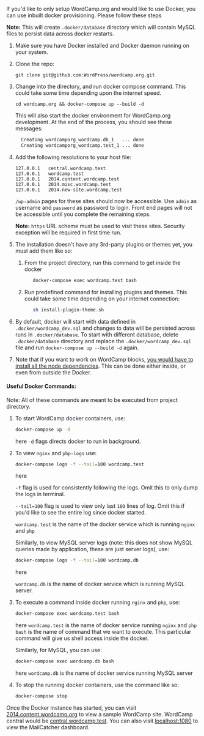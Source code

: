 If you'd like to only setup WordCamp.org and would like to use Docker, you can use inbuilt docker provisioning. Please follow these steps

**Note:** This will create `.docker/database` directory which will contain MySQL files to persist data across docker restarts.

1. Make sure you have Docker installed and Docker daemon running on your system.

1. Clone the repo: 
    ```
    git clone git@github.com:WordPress/wordcamp.org.git
    ```

1. Change into the directory, and run docker compose command. This could take some time depending upon the internet speed.
    ```
    cd wordcamp.org && docker-compose up --build -d
    ```
     This will also start the docker environment for WordCamp.org development. At the end of the process, you should see these messages:
     ```bash
       Creating wordcamporg_wordcamp.db_1   ... done
       Creating wordcamporg_wordcamp.test_1 ... done
    ```

1. Add the following resolutions to your host file:
    ```
    127.0.0.1	central.wordcamp.test
    127.0.0.1	wordcamp.test
    127.0.0.1	2014.content.wordcamp.test
    127.0.0.1	2014.misc.wordcamp.test
    127.0.0.1	2014.new-site.wordcamp.test
    ```
    
    `/wp-admin` pages for these sites should now be accessible. Use `admin` as username and `password` as password to login. Front end pages will not be accessible until you complete the remaining steps.
    
    **Note:** `https` URL scheme must be used to visit these sites. Security exception will be required in first time run.
    
1. The installation doesn't have any 3rd-party plugins or themes yet, you must add them like so:

    1. From the project directory, run this command to get inside the docker
        ```bash
           docker-compose exec wordcamp.test bash
        ```
    
    1. Run predefined command for installing plugins and themes. This could take some time depending on your internet connection:
        ```bash
           sh install-plugin-theme.sh
        ```

1. By default, docker will start with data defined in `.docker/wordcamp_dev.sql` and changes to data will be persisted across runs in `.docker/database`. To start with different database, delete `.docker/database` directory and replace the `.docker/wordcamp_dev.sql` file and run `docker-compose up --build -d` again.

1. Note that if you want to work on WordCamp blocks, [you would have to install all the node dependencies](../public_html/wp-content/mu-plugins/blocks/readme.md). This can be done either inside, or even from outside the Docker.

#### Useful Docker Commands:

Note: All of these commands are meant to be executed from project directory.

1. To start WordCamp docker containers, use:
    ```bash
    docker-compose up -d
    ```
    
    here `-d` flags directs docker to run in background.
    
1. To view `nginx` and `php-logs` use:
    ```bash
    docker-compose logs -f --tail=100 wordcamp.test
    ```
    
    here 
    
    `-f` flag is used for consistently following the logs. Omit this to only dump the logs in terminal.
    
    `--tail=100` flag is used to view only last `100` lines of log. Omit this if you'd like to see the entire log since docker started. 
    
    `wordcamp.test` is the name of the docker service which is running `nginx` and `php`
    
    Similarly, to view MySQL server logs (note: this does not show MySQL queries made by application, these are just server logs), use:
    
    ```bash
    docker-compose logs -f --tail=100 wordcamp.db
    ```
    
    here
    
    `wordcamp.db` is the name of docker service which is running MySQL server.

1. To execute a command inside docker running `nginx` and `php`, use:

    ```bash
    docker-compose exec wordcamp.test bash
    ```
    
    here
    `wordcamp.test` is the name of docker service running `nginx` and `php`
    `bash` is the name of command that we want to execute. This particular command will give us shell access inside the docker.
    
    Similarly, for MySQL, you can use:
    
    ```bash
    docker-compose exec wordcamp.db bash
    ```
    
    here
    `wordcamp.db` is the name of docker service running MySQL server
 
1. To stop the running docker containers, use the command like so:
    
    ```bash
    docker-compose stop
    ```
    
    
Once the Docker instance has started, you can visit [2014.content.wordcamp.org](2014.content.wordcamp.org) to view a sample WordCamp site. WordCamp central would be [central.wordcamp.test](central.wordcamp.test). You can also visit [localhost:1080](localhost:1080) to view the MailCatcher dashboard.
